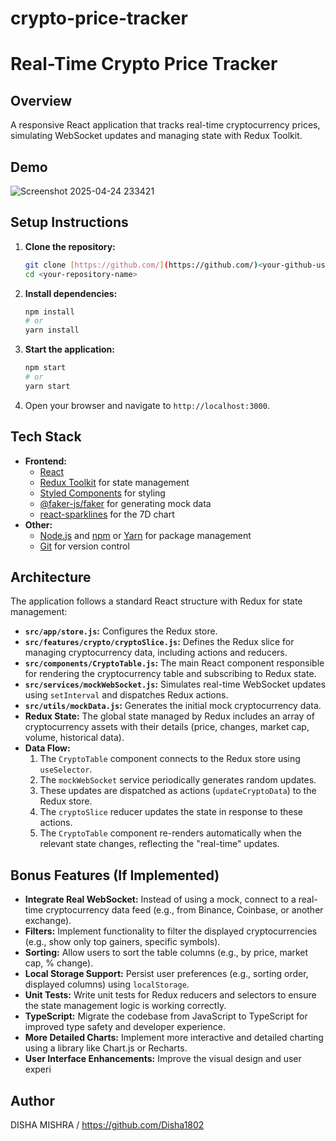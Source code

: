 # crypto-price-tracker
# Real-Time Crypto Price Tracker

## Overview

A responsive React application that tracks real-time cryptocurrency prices, simulating WebSocket updates and managing state with Redux Toolkit.

## Demo
![Screenshot 2025-04-24 233421](https://github.com/user-attachments/assets/18f345c6-a861-4077-8b9f-2edc047bdd10)



## Setup Instructions

1.  **Clone the repository:**
    ```bash
    git clone [https://github.com/](https://github.com/)<your-github-username>/<your-repository-name>.git
    cd <your-repository-name>
    ```

2.  **Install dependencies:**
    ```bash
    npm install
    # or
    yarn install
    ```

3.  **Start the application:**
    ```bash
    npm start
    # or
    yarn start
    ```

4.  Open your browser and navigate to `http://localhost:3000`.

## Tech Stack

* **Frontend:**
    * [React](https://react.dev/)
    * [Redux Toolkit](https://redux-toolkit.js.org/) for state management
    * [Styled Components](https://styled-components.com/) for styling
    * [@faker-js/faker](https://fakerjs.dev/) for generating mock data
    * [react-sparklines](https://github.com/borisyankov/react-sparklines) for the 7D chart
* **Other:**
    * [Node.js](https://nodejs.org/) and [npm](https://www.npmjs.com/) or [Yarn](https://yarnpkg.com/) for package management
    * [Git](https://git-scm.com/) for version control

## Architecture

The application follows a standard React structure with Redux for state management:

* **`src/app/store.js`:** Configures the Redux store.
* **`src/features/crypto/cryptoSlice.js`:** Defines the Redux slice for managing cryptocurrency data, including actions and reducers.
* **`src/components/CryptoTable.js`:** The main React component responsible for rendering the cryptocurrency table and subscribing to Redux state.
* **`src/services/mockWebSocket.js`:** Simulates real-time WebSocket updates using `setInterval` and dispatches Redux actions.
* **`src/utils/mockData.js`:** Generates the initial mock cryptocurrency data.
* **Redux State:** The global state managed by Redux includes an array of cryptocurrency assets with their details (price, changes, market cap, volume, historical data).
* **Data Flow:**
    1.  The `CryptoTable` component connects to the Redux store using `useSelector`.
    2.  The `mockWebSocket` service periodically generates random updates.
    3.  These updates are dispatched as actions (`updateCryptoData`) to the Redux store.
    4.  The `cryptoSlice` reducer updates the state in response to these actions.
    5.  The `CryptoTable` component re-renders automatically when the relevant state changes, reflecting the "real-time" updates.

## Bonus Features (If Implemented)

* **Integrate Real WebSocket:** Instead of using a mock, connect to a real-time cryptocurrency data feed (e.g., from Binance, Coinbase, or another exchange).
* **Filters:** Implement functionality to filter the displayed cryptocurrencies (e.g., show only top gainers, specific symbols).
* **Sorting:** Allow users to sort the table columns (e.g., by price, market cap, % change).
* **Local Storage Support:** Persist user preferences (e.g., sorting order, displayed columns) using `localStorage`.
* **Unit Tests:** Write unit tests for Redux reducers and selectors to ensure the state management logic is working correctly.
* **TypeScript:** Migrate the codebase from JavaScript to TypeScript for improved type safety and developer experience.
* **More Detailed Charts:** Implement more interactive and detailed charting using a library like Chart.js or Recharts.
* **User Interface Enhancements:** Improve the visual design and user experi

## Author

DISHA MISHRA / https://github.com/Disha1802
